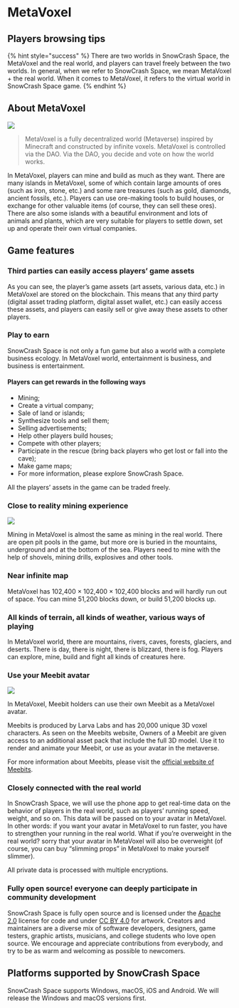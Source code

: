 # MetaVoxel

## Players browsing tips

{% hint style="success" %}
There are two worlds in SnowCrash Space, the MetaVoxel and the real world, and players can travel freely between the two worlds. In general, when we refer to SnowCrash Space, we mean MetaVoxel + the real world. When it comes to MetaVoxel, it refers to the virtual world in SnowCrash Space game.
{% endhint %}

## About MetaVoxel

![](https://img.snowcrash.finance/site/docs-snowcrash-finance/MetaVoxel-PAA.014.jpeg)

> MetaVoxel is a fully decentralized world \(Metaverse\) inspired by Minecraft and constructed by infinite voxels. MetaVoxel is controlled via the DAO. Via the DAO, you decide and vote on how the world works.

In MetaVoxel, players can mine and build as much as they want. There are many islands in MetaVoxel, some of which contain large amounts of ores \(such as iron, stone, etc.\) and some rare treasures \(such as gold, diamonds, ancient fossils, etc.\). Players can use ore-making tools to build houses, or exchange for other valuable items \(of course, they can sell these ores\). There are also some islands with a beautiful environment and lots of animals and plants, which are very suitable for players to settle down, set up and operate their own virtual companies.

## Game features

### Third parties can easily access players’ game assets

As you can see, the player’s game assets \(art assets, various data, etc.\) in MetaVoxel are stored on the blockchain. This means that any third party \(digital asset trading platform, digital asset wallet, etc.\) can easily access these assets, and players can easily sell or give away these assets to other players.

### Play to earn

SnowCrash Space is not only a fun game but also a world with a complete business ecology. In MetaVoxel world, entertainment is business, and business is entertainment.

#### Players can get rewards in the following ways

* Mining;
* Create a virtual company;
* Sale of land or islands;
* Synthesize tools and sell them;
* Selling advertisements;
* Help other players build houses;
* Compete with other players;
* Participate in the rescue \(bring back players who get lost or fall into the cave\);
* Make game maps;
* For more information, please explore SnowCrash Space.

All the players’ assets in the game can be traded freely.

### Close to reality mining experience

![](https://img.snowcrash.finance/site/docs-snowcrash-finance/MetaVoxel-PAA.001.jpeg)

Mining in MetaVoxel is almost the same as mining in the real world. There are open pit pools in the game, but more ore is buried in the mountains, underground and at the bottom of the sea. Players need to mine with the help of shovels, mining drills, explosives and other tools.

### Near infinite map

MetaVoxel has 102,400 × 102,400 × 102,400 blocks and will hardly run out of space. You can mine 51,200 blocks down, or build 51,200 blocks up.

### All kinds of terrain, all kinds of weather, various ways of playing

In MetaVoxel world, there are mountains, rivers, caves, forests, glaciers, and deserts. There is day, there is night, there is blizzard, there is fog. Players can explore, mine, build and fight all kinds of creatures here.

### Use your Meebit avatar

![](https://img.snowcrash.finance/site/docs-snowcrash-finance/Space.003.jpg)

In MetaVoxel, Meebit holders can use their own Meebit as a MetaVoxel avatar.

Meebits is produced by Larva Labs and has 20,000 unique 3D voxel characters. As seen on the Meebits website, Owners of a Meebit are given access to an additional asset pack that include the full 3D model. Use it to render and animate your Meebit, or use as your avatar in the metaverse.

For more information about Meebits, please visit the [official website of Meebits](https://meebits.larvalabs.com/).

### Closely connected with the real world

In SnowCrash Space, we will use the phone app to get real-time data on the behavior of players in the real world, such as players’ running speed, weight, and so on. This data will be passed on to your avatar in MetaVoxel. In other words: if you want your avatar in MetaVoxel to run faster, you have to strengthen your running in the real world. What if you’re overweight in the real world? sorry that your avatar in MetaVoxel will also be overweight \(of course, you can buy “slimming props” in MetaVoxel to make yourself slimmer\).

All private data is processed with multiple encryptions.

### Fully open source! everyone can deeply participate in community development

SnowCrash Space is fully open source and is licensed under the [Apache 2.0](https://www.apache.org/licenses/LICENSE-2.0.html) license for code and under [CC BY 4.0](https://creativecommons.org/licenses/by/4.0/) for artwork. Creators and maintainers are a diverse mix of software developers, designers, game testers, graphic artists, musicians, and college students who love open source. We encourage and appreciate contributions from everybody, and try to be as warm and welcoming as possible to newcomers.

## Platforms supported by SnowCrash Space

SnowCrash Space supports Windows, macOS, iOS and Android. We will release the Windows and macOS versions first.

